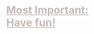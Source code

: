 <h1 class="overlay-text"><a href="https://hourofcode.com/us/learn" style="color: #c4bab8">Most Important:<br />Have fun!</a></h1>
